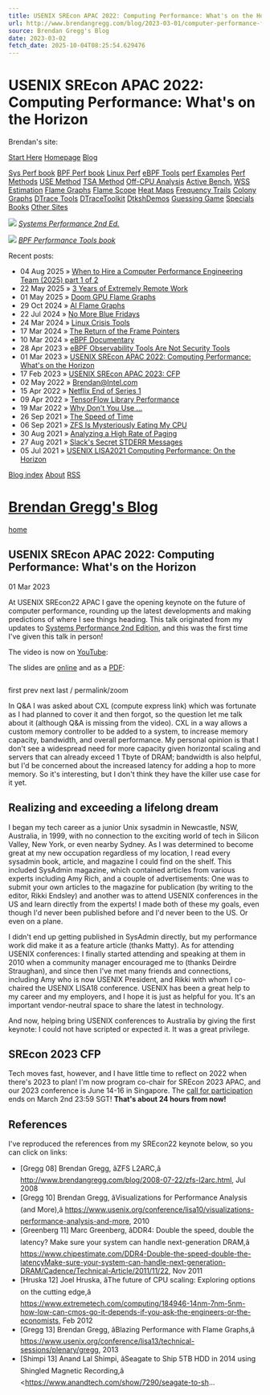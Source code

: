 ```yaml
---
title: USENIX SREcon APAC 2022: Computing Performance: What's on the Horizon
url: http://www.brendangregg.com/blog/2023-03-01/computer-performance-future-2022.html
source: Brendan Gregg's Blog
date: 2023-03-02
fetch_date: 2025-10-04T08:25:54.629476
---
```


# USENIX SREcon APAC 2022: Computing Performance: What's on the Horizon

Brendan's site:

[Start Here](/overview.html)
[Homepage](/index.html)
[Blog](/blog/index.html)

[Sys Perf book](/systems-performance-2nd-edition-book.html)
[BPF Perf book](/bpf-performance-tools-book.html)
[Linux Perf](/linuxperf.html)
[eBPF Tools](/ebpf.html)
[perf Examples](/perf.html)
[Perf Methods](/methodology.html)
[USE Method](/usemethod.html)
[TSA Method](/tsamethod.html)
[Off-CPU Analysis](/offcpuanalysis.html)
[Active Bench.](/activebenchmarking.html)
[WSS Estimation](/wss.html)
[Flame Graphs](/flamegraphs.html)
[Flame Scope](/flamescope.html)
[Heat Maps](/heatmaps.html)
[Frequency Trails](/frequencytrails.html)
[Colony Graphs](/colonygraphs.html)
[DTrace Tools](/dtrace.html)
[DTraceToolkit](/dtracetoolkit.html)
[DtkshDemos](/dtkshdemos.html)
[Guessing Game](/guessinggame.html)
[Specials](/specials.html)
[Books](/books.html)
[Other Sites](/sites.html)

[![](/Images/sysperf2nd_bookcover_360.jpg)](/systems-performance-2nd-edition-book.html)
*[Systems Performance 2nd Ed.](/systems-performance-2nd-edition-book.html)*

[![](/Images/bpfperftools_bookcover_360.jpg)](/bpf-performance-tools-book.html)
*[BPF Performance Tools book](/bpf-performance-tools-book.html)*

Recent posts:

* 04 Aug 2025 »
  [When to Hire a Computer Performance Engineering Team (2025) part 1 of 2](/blog/2025-08-04/when-to-hire-a-computer-performance-engineering-team-2025-part1.html)
* 22 May 2025 »
  [3 Years of Extremely Remote Work](/blog/2025-05-22/3-years-of-extremely-remote-work.html)
* 01 May 2025 »
  [Doom GPU Flame Graphs](/blog/2025-05-01/doom-gpu-flame-graphs.html)
* 29 Oct 2024 »
  [AI Flame Graphs](/blog/2024-10-29/ai-flame-graphs.html)
* 22 Jul 2024 »
  [No More Blue Fridays](/blog/2024-07-22/no-more-blue-fridays.html)
* 24 Mar 2024 »
  [Linux Crisis Tools](/blog/2024-03-24/linux-crisis-tools.html)
* 17 Mar 2024 »
  [The Return of the Frame Pointers](/blog/2024-03-17/the-return-of-the-frame-pointers.html)
* 10 Mar 2024 »
  [eBPF Documentary](/blog/2024-03-10/ebpf-documentary.html)
* 28 Apr 2023 »
  [eBPF Observability Tools Are Not Security Tools](/blog/2023-04-28/ebpf-security-issues.html)
* 01 Mar 2023 »
  [USENIX SREcon APAC 2022: Computing Performance: What's on the Horizon](/blog/2023-03-01/computer-performance-future-2022.html)
* 17 Feb 2023 »
  [USENIX SREcon APAC 2023: CFP](/blog/2023-02-17/srecon-apac-2023.html)
* 02 May 2022 »
  [Brendan@Intel.com](/blog/2022-05-02/brendan-at-intel.html)
* 15 Apr 2022 »
  [Netflix End of Series 1](/blog/2022-04-15/netflix-farewell-1.html)
* 09 Apr 2022 »
  [TensorFlow Library Performance](/blog/2022-04-09/tensorflow-library-performance.html)
* 19 Mar 2022 »
  [Why Don't You Use ...](/blog/2022-03-19/why-dont-you-use.html)
* 26 Sep 2021 »
  [The Speed of Time](/blog/2021-09-26/the-speed-of-time.html)
* 06 Sep 2021 »
  [ZFS Is Mysteriously Eating My CPU](/blog/2021-09-06/zfs-is-mysteriously-eating-my-cpu.html)
* 30 Aug 2021 »
  [Analyzing a High Rate of Paging](/blog/2021-08-30/high-rate-of-paging.html)
* 27 Aug 2021 »
  [Slack's Secret STDERR Messages](/blog/2021-08-27/slack-crashes-secret-stderr.html)
* 05 Jul 2021 »
  [USENIX LISA2021 Computing Performance: On the Horizon](/blog/2021-07-05/computing-performance-on-the-horizon.html)

[Blog index](/blog/index.html)
[About](/blog/about.html)
[RSS](/blog/rss.xml)

# [Brendan Gregg's Blog](/blog/index.html)

[home](/blog/index.html)

## USENIX SREcon APAC 2022: Computing Performance: What's on the Horizon

01 Mar 2023

At USENIX SREcon22 APAC I gave the opening keynote on the future of computer performance, rounding up the latest developments and making predictions of where I see things heading. This talk originated from my updates to [Systems Performance 2nd Edition](/systems-performance-2nd-edition-book.html), and this was the first time I've given this talk in person!

The video is now on [YouTube](https://www.youtube.com/watch?v=zGSQdN2X_k0):

The slides are [online](/Slides/SREcon2022_ComputingPerformance/) and as a [PDF](/Slides/SREcon2022_ComputingPerformance.pdf):

![]()

first prev next last / permalink/zoom

In Q&A I was asked about CXL (compute express link) which was fortunate as I had planned to cover it and then forgot, so the question let me talk about it (although Q&A is missing from the video). CXL in a way allows a custom memory controller to be added to a system, to increase memory capacity, bandwidth, and overall performance. My personal opinion is that I don't see a widespread need for more capacity given horizontal scaling and servers that can already exceed 1 Tbyte of DRAM; bandwidth is also helpful, but I'd be concerned about the increased latency for adding a hop to more memory. So it's interesting, but I don't think they have the killer use case for it yet.

## Realizing and exceeding a lifelong dream

I began my tech career as a junior Unix sysadmin in Newcastle, NSW, Australia, in 1999, with no connection to the exciting world of tech in Silicon Valley, New York, or even nearby Sydney. As I was determined to become great at my new occupation regardless of my location, I read every sysadmin book, article, and magazine I could find on the shelf. This included SysAdmin magazine, which contained articles from various experts including Amy Rich, and a couple of advertisements: One was to submit your own articles to the magazine for publication (by writing to the editor, Rikki Endsley) and another was to attend USENIX conferences in the US and learn directly from the experts! I made both of these my goals, even though I'd never been published before and I'd never been to the US. Or even on a plane.

I didn't end up getting published in SysAdmin directly, but my performance work did make it as a feature article (thanks Matty). As for attending USENIX conferences: I finally started attending and speaking at them in 2010 when a community manager encouraged me to (thanks Deirdre Straughan), and since then I've met many friends and connections, including Amy who is now USENIX President, and Rikki with whom I co-chaired the USENIX LISA18 conference. USENIX has been a great help to my career and my employers, and I hope it is just as helpful for you. It's an important vendor-neutral space to share the latest in technology.

And now, helping bring USENIX conferences to Australia by giving the first keynote: I could not have scripted or expected it. It was a great privilege.

## SREcon 2023 CFP

Tech moves fast, however, and I have little time to reflect on 2022 when there's 2023 to plan! I'm now program co-chair for SREcon 2023 APAC, and our 2023 conference is June 14-16 in Singapore. The [call for participation](/blog/2023-02-17/srecon-apac-2023.html) ends on March 2nd 23:59 SGT! **That's about 24 hours from now!**

## References

I've reproduced the references from my SREcon22 keynote below, so you can click on links:

* [Gregg 08] Brendan Gregg, âZFS L2ARC,â <http://www.brendangregg.com/blog/2008-07-22/zfs-l2arc.html>, Jul 2008
* [Gregg 10] Brendan Gregg, âVisualizations for Performance Analysis (and More),â <https://www.usenix.org/conference/lisa10/visualizations-performance-analysis-and-more>, 2010
* [Greenberg 11] Marc Greenberg, âDDR4: Double the speed, double the latency? Make sure your system can handle next-generation DRAM,â <https://www.chipestimate.com/DDR4-Double-the-speed-double-the-latencyMake-sure-your-system-can-handle-next-generation-DRAM/Cadence/Technical-Article/2011/11/22>, Nov 2011
* [Hruska 12] Joel Hruska, âThe future of CPU scaling: Exploring options on the cutting edge,â <https://www.extremetech.com/computing/184946-14nm-7nm-5nm-how-low-can-cmos-go-it-depends-if-you-ask-the-engineers-or-the-economists>, Feb 2012
* [Gregg 13] Brendan Gregg, âBlazing Performance with Flame Graphs,â <https://www.usenix.org/conference/lisa13/technical-sessions/plenary/gregg>, 2013
* [Shimpi 13] Anand Lal Shimpi, âSeagate to Ship 5TB HDD in 2014 using Shingled Magnetic Recording,â <https://www.anandtech.com/show/7290/seagate-to-sh...